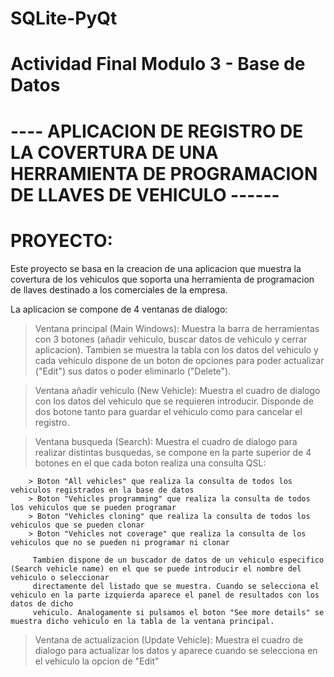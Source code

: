 # SQLite-PyQt
#
# Actividad Final Modulo 3 - Base de Datos
#
#
# ----  APLICACION DE REGISTRO DE LA COVERTURA DE UNA HERRAMIENTA DE PROGRAMACION DE LLAVES DE VEHICULO ------
#
# PROYECTO:

Este proyecto se basa en la creacion de una aplicacion que muestra la covertura de los vehiculos que soporta una herramienta de programacion de llaves
destinado a los comerciales de la empresa. 

La aplicacion se compone de 4 ventanas de dialogo: 

> Ventana principal (Main Windows): Muestra la barra de herramientas con 3 botones (añadir vehiculo, buscar datos de vehiculo y cerrar aplicacion). Tambien se muestra la tabla con
        los datos del vehiculo y cada vehiculo dispone de un boton de opciones para poder actualizar ("Edit") sus datos o poder eliminarlo ("Delete").

> Ventana añadir vehiculo (New Vehicle): Muestra el cuadro de dialogo con los datos del vehiculo que se requieren introducir. Disponde de dos botone tanto para guardar el vehiculo como
        para cancelar el registro.

> Ventana busqueda (Search): Muestra el cuadro de dialogo para realizar distintas busquedas, se compone en la parte superior de 4 botones en el que cada boton realiza una
consulta QSL:

        > Boton "All vehicles" que realiza la consulta de todos los vehiculos registrados en la base de datos
        > Boton "Vehicles programming" que realiza la consulta de todos los vehiculos que se pueden programar
        > Boton "Vehicles cloning" que realiza la consulta de todos los vehiculos que se pueden clonar
        > Boton "Vehicles not coverage" que realiza la consulta de los vehiculos que no se pueden ni programar ni clonar

         Tambien dispone de un buscador de datos de un vehiculo especifico (Search vehicle name) en el que se puede introducir el nombre del vehiculo o seleccionar
         directamente del listado que se muestra. Cuando se selecciona el vehiculo en la parte izquierda aparece el panel de resultados con los datos de dicho
         vehiculo. Analogamente si pulsamos el boton "See more details" se muestra dicho vehiculo en la tabla de la ventana principal.

> Ventana de actualizacion (Update Vehicle): Muestra el cuadro de dialogo para actualizar los datos y aparece cuando se selecciona en el vehiculo la opcion de "Edit"
